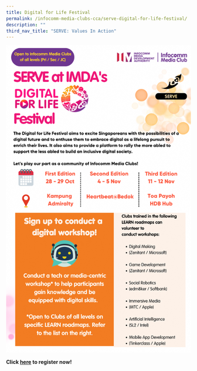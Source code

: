 ```yaml
---
title: Digital for Life Festival
permalink: /infocomm-media-clubs-cca/serve-digital-for-life-festival/
description: ""
third_nav_title: "SERVE: Values In Action"
---
```

![](/images/Icmclub/serve%20digital%20for%20life%20festival%20(8%20aug).png)

**Click [here](https://form.gov.sg/646c7ff68d75c10012dbe159) to register now!**